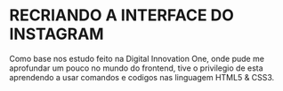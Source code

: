 # RECRIANDO A INTERFACE DO INSTAGRAM

Como base nos estudo feito na Digital Innovation One, onde pude me aprofundar um pouco no mundo do frontend,
tive o privilegio de esta aprendendo a usar comandos e codigos nas linguagem HTML5 & CSS3.
